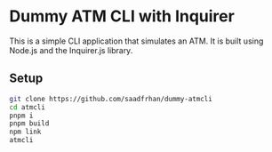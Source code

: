 # Dummy ATM CLI with Inquirer

This is a simple CLI application that simulates an ATM. It is built using Node.js and the Inquirer.js library.

## Setup

```bash
git clone https://github.com/saadfrhan/dummy-atmcli
cd atmcli
pnpm i
pnpm build
npm link 
atmcli
```